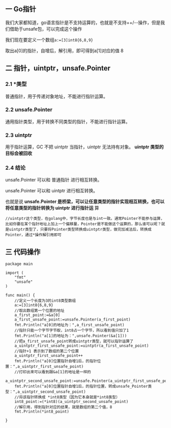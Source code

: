 ## 一 Go指针

我们大家都知道，go语言指针是不支持运算的，也就是不支持++/--操作，但是我们借助于unsafe包，可以完成这个操作

我们现在要定义一个数组`a:=[3]int8{6,8,9}`

取出a[0]的指针，自增后，解引用，即可得到a[1]对应的值 8

## 二 指针，uintptr，unsafe.Pointer

### 2.1 *类型

普通指针，用于传递对象地址，不能进行指针运算。

### 2.2 unsafe.Pointer

通用指针类型，用于转换不同类型的指针，不能进行指针运算。

### 2.3 uintptr

用于指针运算，GC 不把 uintptr 当指针，uintptr 无法持有对象。 **uintptr 类型的目标会被回收**

### 2.4 结论

unsafe.Pointer 可以和 普通指针 进行相互转换。

unsafe.Pointer 可以和 uintptr 进行相互转换。

也就是说 **unsafe.Pointer 是桥梁，可以让任意类型的指针实现相互转换，也可以将任意类型的指针转换为 uintptr 进行指针运** 算

    
    
    //uintptr这个类型，在golang中，字节长度也是与int一致。通常Pointer不能参与运算，比如你要在某个指针地址上加上一个偏移量，Pointer是不能做这个运算的，那么谁可以呢？就是uintptr类型了，只要将Pointer类型转换成uintptr类型，做完加减法后，转换成Pointer，通过*操作解引用即可

## 三 代码操作

    
    
    package main
    
    import (
        "fmt"
        "unsafe"
    )
    
    func main() {
        //定义一个长度为3的int8类型数组
        a:=[3]int8{6,8,9}
        //取出数组第一个位置的地址
        a_first_point:=&a[0]
        a_first_unsafe_point:=unsafe.Pointer(a_first_point)
        fmt.Println("a[0]的地址为：",a_first_unsafe_point)
        //指针只能一个字节字节取，int8占一个字节，所以看到值只加了1
        fmt.Println("a[1]的地址为：",unsafe.Pointer(&a[1]))
        //把a_first_unsafe_point转成uintptr类型，就可以指针运算了
        a_uintptr_first_unsafe_point:=uintptr(a_first_unsafe_point)
        //指针+1 表示到了数组的第二个位置
        a_uintptr_first_unsafe_point++
        fmt.Println("a[0]位置指针自增1后，的指针位置：",a_uintptr_first_unsafe_point)
        //打印出来可以看到跟&a[1]的地址是一样的
        a_uintptr_second_unsafe_point:=unsafe.Pointer(a_uintptr_first_unsafe_point)
        fmt.Println("a[0]位置指针自增1后，的指针位置，转成unsafe_Pointer类型：",a_uintptr_second_unsafe_point)
        //将该指针转换成 *int8类型（因为它本身就是*int8类型）
        int8_point:=(*int8)(a_uintptr_second_unsafe_point)
        //解引用，得到指针对应的结果，就是数组的第二个值，8
        fmt.Println(*int8_point)
    
    }
    

